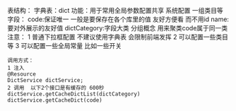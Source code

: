 表结构：
    字典表：dict
    功能：用于常用全局参数配置共享 系统配置 一组类目等
    字段：
        code:保证唯一 一般是要保存在各个库里的值 友好方便看 而不用id
        name:要对外展示的友好值
        dictCategory:字段大类 分组概念 用来聚类code属于同一类
    注意：
    1 普通下拉框配置 不建议使用字典表 会限制前端发挥
    2 可以配置一些类目等
    3 可以配置一些全局常量 比如一些开关

    调用方式：
    1 注入
    @Resource
    DictService dictService;
    2 调用  以下2个接口是有缓存的 600秒
    dictService.getCacheDictList(dictCategory)
    dictService.getCacheDict(code)
